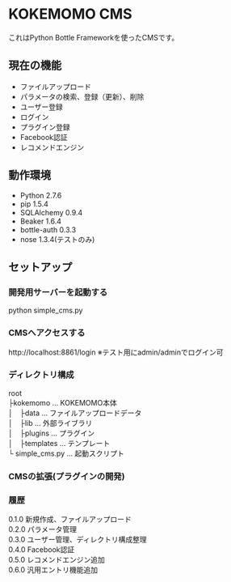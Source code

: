 # KOKEMOMO CMS

これはPython Bottle Frameworkを使ったCMSです。

## 現在の機能
+ ファイルアップロード
+ パラメータの検索、登録（更新）、削除
+ ユーザー登録
+ ログイン
+ プラグイン登録
+ Facebook認証
+ レコメンドエンジン

## 動作環境
+ Python 2.7.6
+ pip 1.5.4
+ SQLAlchemy 0.9.4
+ Beaker 1.6.4
+ bottle-auth 0.3.3
+ nose 1.3.4(テストのみ)

## セットアップ
### 開発用サーバーを起動する
python simple_cms.py
### CMSへアクセスする
http://localhost:8861/login
※テスト用にadmin/adminでログイン可

### ディレクトリ構成
  root  
  ├kokemomo … KOKEMOMO本体  
  │　├data … ファイルアップロードデータ  
  │　├lib … 外部ライブラリ  
  │　├plugins … プラグイン  
  │　├templates … テンプレート  
  └ simple_cms.py … 起動スクリプト  


### CMSの拡張(プラグインの開発)

### 履歴
  0.1.0 新規作成、ファイルアップロード  
  0.2.0 パラメータ管理  
  0.3.0 ユーザー管理、ディレクトリ構成整理  
  0.4.0 Facebook認証  
  0.5.0 レコメンドエンジン追加  
  0.6.0 汎用エントリ機能追加  
